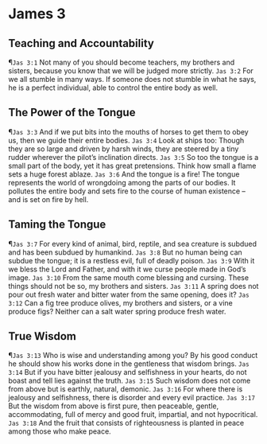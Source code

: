 # James 3

## Teaching and Accountability
¶`Jas 3:1` Not many of you should become teachers, my brothers and sisters, because you know that we will be judged more strictly.
`Jas 3:2` For we all stumble in many ways. If someone does not stumble in what he says, he is a perfect individual, able to control the entire body as well.

## The Power of the Tongue
¶`Jas 3:3` And if we put bits into the mouths of horses to get them to obey us, then we guide their entire bodies.
`Jas 3:4` Look at ships too: Though they are so large and driven by harsh winds, they are steered by a tiny rudder wherever the pilot’s inclination directs.
`Jas 3:5` So too the tongue is a small part of the body, yet it has great pretensions. Think how small a flame sets a huge forest ablaze.
`Jas 3:6` And the tongue is a fire! The tongue represents the world of wrongdoing among the parts of our bodies. It pollutes the entire body and sets fire to the course of human existence – and is set on fire by hell.

## Taming the Tongue
¶`Jas 3:7` For every kind of animal, bird, reptile, and sea creature is subdued and has been subdued by humankind.
`Jas 3:8` But no human being can subdue the tongue; it is a restless evil, full of deadly poison.
`Jas 3:9` With it we bless the Lord and Father, and with it we curse people made in God’s image.
`Jas 3:10` From the same mouth come blessing and cursing. These things should not be so, my brothers and sisters.
`Jas 3:11` A spring does not pour out fresh water and bitter water from the same opening, does it?
`Jas 3:12` Can a fig tree produce olives, my brothers and sisters, or a vine produce figs? Neither can a salt water spring produce fresh water.

## True Wisdom
¶`Jas 3:13` Who is wise and understanding among you? By his good conduct he should show his works done in the gentleness that wisdom brings.
`Jas 3:14` But if you have bitter jealousy and selfishness in your hearts, do not boast and tell lies against the truth.
`Jas 3:15` Such wisdom does not come from above but is earthly, natural, demonic.
`Jas 3:16` For where there is jealousy and selfishness, there is disorder and every evil practice.
`Jas 3:17` But the wisdom from above is first pure, then peaceable, gentle, accommodating, full of mercy and good fruit, impartial, and not hypocritical.
`Jas 3:18` And the fruit that consists of righteousness is planted in peace among those who make peace.
